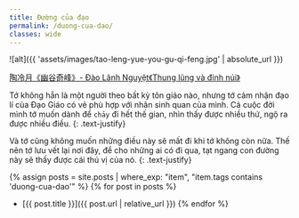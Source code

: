 ```yaml
---
title: Đường của đạo
permalink: /duong-cua-dao/
classes: wide
---
```


![alt]({{ 'assets/images/tao-leng-yue-you-gu-qi-feng.jpg' | absolute_url }})
> <cite>
<a target="_blank" href="http://www.360doc.com/content/15/0914/22/15883912_499173466.shtml">
陶冷月《幽谷奇峰》- Đào Lãnh Nguyệt《Thung lũng và đỉnh núi》
</a>
</cite>

Tớ không hẳn là một người theo bất kỳ tôn giáo nào, nhưng tớ cảm nhận đạo lí của Đạo Giáo có vẻ phù hợp với nhân sinh quan của mình. Cả cuộc đời mình tớ muốn dành để `chảy` đi hết thế gian, nhìn thấy được nhiều thứ, ngộ ra được nhiều điều.
{: .text-justify}

Và tớ cũng không muốn những điều này sẽ mất đi khi tớ không còn nữa. Thế nên tớ lưu vết lại nơi đây, để cho những ai có đi qua, tạt ngang con đường này sẽ thấy được cái thú vị của nó.
{: .text-justify}

{% assign posts = site.posts | where_exp: "item", "item.tags contains 'duong-cua-dao'" %}
{% for post in posts %}
  - [{{ post.title }}]({{ post.url | relative_url }})
{% endfor %}
